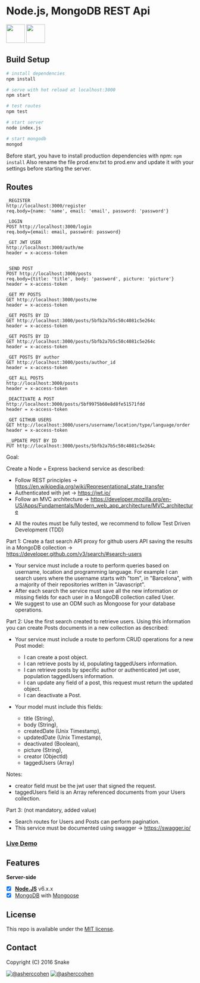 # Node.js, MongoDB REST Api

<img src="https://upload.wikimedia.org/wikipedia/en/thumb/4/45/MongoDB-Logo.svg/527px-MongoDB-Logo.svg.png" height="50"> <img src="https://worldvectorlogo.com/logos/nodejs-icon.svg" height="50"> 

## Build Setup

``` bash
# install dependencies
npm install

# serve with hot reload at localhost:3000
npm start

# test routes
npm test

# start server
node index.js

# start mongodb
mongod

```

Before start, you have to install production dependencies with npm: `npm install`
Also rename the file prod.env.txt to prod.env and update it with your settings before starting the server.

## Routes
```
_REGISTER
http://localhost:3000/register
req.body={name: 'name', email: 'email', password: 'password'}

_LOGIN
POST http://localhost:3000/login 
req.body={email: email, password: password}

_GET JWT USER
http://localhost:3000/auth/me
header = x-access-token 


_SEND POST
POST http://localhost:3000/posts 
req.body={title: 'title', body: 'password', picture: 'picture'}
header = x-access-token 

_GET MY POSTS
GET http://localhost:3000/posts/me
header = x-access-token 

_GET POSTS BY ID
GET http://localhost:3000/posts/5bfb2a7b5c50c4081c5e264c
header = x-access-token 

_GET POSTS BY ID
GET http://localhost:3000/posts/5bfb2a7b5c50c4081c5e264c
header = x-access-token 

_GET POSTS BY author
GET http://localhost:3000/posts/author_id
header = x-access-token 

_GET ALL POSTS
http://localhost:3000/posts
header = x-access-token 

_DEACTIVATE A POST
http://localhost:3000/posts/5bf9975b60e8d8fe51571fdd
header = x-access-token

_GET GITHUB USERS
GET http://localhost:3000/users/username/location/type/language/order
header = x-access-token 

__UPDATE POST BY ID
PUT http://localhost:3000/posts/5bfb2a7b5c50c4081c5e264c
```



Goal:

Create a Node + Express backend service as described:
 + Follow REST principles -> https://en.wikipedia.org/wiki/Representational_state_transfer
 + Authenticated with jwt -> https://jwt.io/
 + Follow an MVC architecture -> https://developer.mozilla.org/en-US/Apps/Fundamentals/Modern_web_app_architecture/MVC_architecture
 - All the routes must be fully tested, we recommend to follow Test Driven Development (TDD)

Part 1:
Create a fast search API proxy for github users API saving the results in a MongoDB collection -> https://developer.github.com/v3/search/#search-users
 + Your service must include a route to perform queries based on username, location and programming language. For example I can search users where the username starts with "tom", in "Barcelona", with a majority of their repositories written in "Javascript".
 + After each search the service must save all the new information or missing fields for each user in a MongoDB collection called User.
 + We suggest to use an ODM such as Mongoose for your database operations.

Part 2:
Use the first search created to retrieve users. Using this information you can create Posts documents in a new collection as described:
* Your service must include a route to perform CRUD operations for a new Post model:
  + I can create a post object.
  + I can retrieve posts by id, populating taggedUsers information.
  + I can retrieve posts by specific author or authenticated jwt user, population taggedUsers information.
  + I can update any field of a post, this request must return the updated object.
  + I can deactivate a Post.

* Your model must include this fields:
  + title (String),
  + body (String),
  + createdDate (Unix Timestamp),
  + updatedDate (Unix Timestamp),
  + deactivated (Boolean),
  + picture (String),
  + creator (ObjectId)
  + taggedUsers (Array)

Notes:
+ creator field must be the jwt user that signed the request.
+ taggedUsers field is an Array referenced documents from your Users collection.


Part 3: (not mandatory, added value)
- Search routes for Users and Posts can perform pagination.
- This service must be documented using swagger -> https://swagger.io/

### [Live Demo](https://null/)

## Features

**Server-side**
* [x] **[Node.JS](https://nodejs.org)** v6.x.x
* [x] [MongoDB](https://www.mongodb.com/) with [Mongoose](https://github.com/Automattic/mongoose)

## License

This repo is available under the [MIT license](https://tldrlegal.com/license/mit-license).

## Contact

Copyright (C) 2016 Snake

[![@asherccohen](https://img.shields.io/badge/github-asherccohen-green.svg)](https://github.com/asherccohen) [![@asherccohen](https://img.shields.io/badge/twitter-iSnake_-blue.svg)](https://twitter.com/iSnake_)











